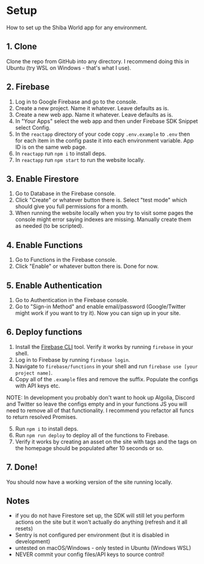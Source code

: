 # Setup

How to set up the Shiba World app for any environment.

## 1. Clone

Clone the repo from GitHub into any directory. I recommend doing this in Ubuntu (try WSL on Windows - that's what I use).

## 2. Firebase

1. Log in to Google Firebase and go to the console.
2. Create a new project. Name it whatever. Leave defaults as is.
3. Create a new web app. Name it whatever. Leave defaults as is.
4. In "Your Apps" select the web app and then under Firebase SDK Snippet select Config.
5. In the `reactapp` directory of your code copy `.env.example` to `.env` then for each item in the config paste it into each environment variable. App ID is on the same web page.
6. In `reactapp` run `npm i` to install deps.
7. In `reactapp` run `npm start` to run the website locally.

## 3. Enable Firestore

1. Go to Database in the Firebase console.
2. Click "Create" or whatever button there is. Select "test mode" which should give you full permissions for a month.
3. When running the website locally when you try to visit some pages the console might error saying indexes are missing. Manually create them as needed (to be scripted).

## 4. Enable Functions

1. Go to Functions in the Firebase console.
2. Click "Enable" or whatever button there is. Done for now.

## 5. Enable Authentication

1. Go to Authentication in the Firebase console.
2. Go to "Sign-in Method" and enable email/password (Google/Twitter might work if you want to try it). Now you can sign up in your site.

## 6. Deploy functions

1. Install the [Firebase CLI](https://firebase.google.com/docs/cli) tool. Verify it works by running `firebase` in your shell.
2. Log in to Firebase by running `firebase login`.
3. Navigate to `firebase/functions` in your shell and run `firebase use [your project name]`.
4. Copy all of the `.example` files and remove the suffix. Populate the configs with API keys etc.

NOTE: In development you probably don't want to hook up Algolia, Discord and Twitter so leave the configs empty and in your functions JS you will need to remove all of that functionality. I recommend you refactor all funcs to return resolved Promises.

5. Run `npm i` to install deps.
6. Run `npm run deploy` to deploy all of the functions to Firebase.
7. Verify it works by creating an asset on the site with tags and the tags on the homepage should be populated after 10 seconds or so.

## 7. Done!

You should now have a working version of the site running locally.

## Notes

- if you do not have Firestore set up, the SDK will still let you perform actions on the site but it won't actually do anything (refresh and it all resets)
- Sentry is not configured per environment (but it is disabled in development)
- untested on macOS/Windows - only tested in Ubuntu (Windows WSL)
- NEVER commit your config files/API keys to source control!
